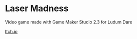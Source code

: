 # Laser Madness

Video game made with Game Maker Studio 2.3 for Ludum Dare

[Itch.io](https://jonasmg.itch.io/laser-madness)
